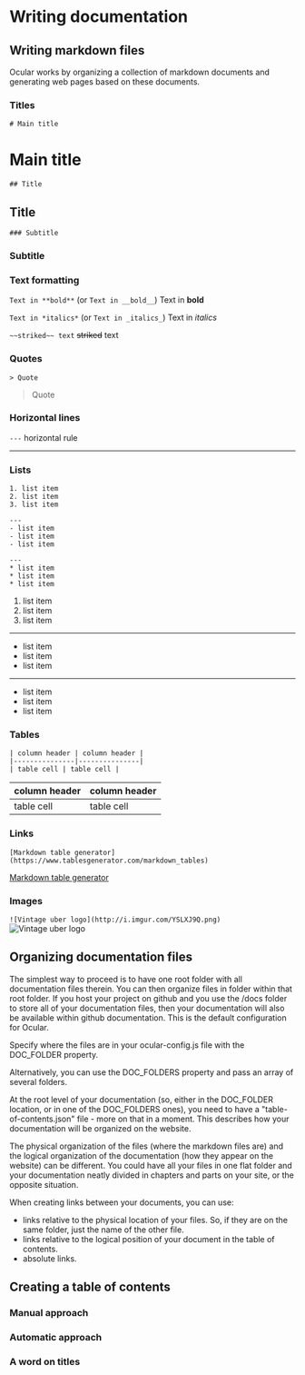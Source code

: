 # Writing documentation

## Writing markdown files

Ocular works by organizing a collection of markdown documents and generating web pages based on these documents.

### Titles

`# Main title`
# Main title

`## Title`
## Title

`### Subtitle`
### Subtitle

### Text formatting

`Text in **bold**` (or `Text in __bold__`)
Text in **bold**

`Text in *italics*` (or `Text in _italics_`)
Text in _italics_

`~~striked~~ text`
~~striked~~ text

### Quotes

`> Quote`
> Quote

### Horizontal lines

`---` horizontal rule

---

### Lists

```
1. list item
2. list item
3. list item

---
- list item
- list item
- list item

---
* list item
* list item
* list item
```

1. list item
2. list item
3. list item

---

- list item
- list item
- list item

---

* list item
* list item
* list item


### Tables

```
| column header | column header |
|---------------|---------------|
| table cell | table cell |
```


| column header | column header |
|---------------|---------------|
| table cell | table cell |


### Links

`[Markdown table generator](https://www.tablesgenerator.com/markdown_tables)`

[Markdown table generator](https://www.tablesgenerator.com/markdown_tables)

### Images

`![Vintage uber logo](http://i.imgur.com/YSLXJ9Q.png)`
![Vintage uber logo](http://i.imgur.com/YSLXJ9Q.png)


## Organizing documentation files

The simplest way to proceed is to have one root folder with all documentation files therein. You can then organize files in folder within that root folder. If you host your project on github and you use the /docs folder to store all of your documentation files, then your documentation will also be available within github documentation. This is the default configuration for Ocular.

Specify where the files are in your ocular-config.js file with the DOC_FOLDER property.

Alternatively, you can use the DOC_FOLDERS property and pass an array of several folders.

At the root level of your documentation (so, either in the DOC_FOLDER location, or in one of the DOC_FOLDERS ones), you need to have a "table-of-contents.json" file - more on that in a moment. This describes how your documentation will be organized on the website.

The physical organization of the files (where the markdown files are) and the logical organization of the documentation (how they appear on the website) can be different. You could have all your files in one flat folder and your documentation neatly divided in chapters and parts on your site, or the opposite situation.

When creating links between your documents, you can use:
- links relative to the physical location of your files. So, if they are on the same folder, just the name of the other file.
- links relative to the logical position of your document in the table of contents.
- absolute links.


## Creating a table of contents

### Manual approach



### Automatic approach

### A word on titles